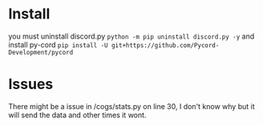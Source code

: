 # Install
you must uninstall discord.py ```python -m pip uninstall discord.py -y``` and install py-cord ```pip install -U git+https://github.com/Pycord-Development/pycord```

# Issues
There might be a issue in /cogs/stats.py on line 30, I don't know why but it will send the data and other times it wont.
